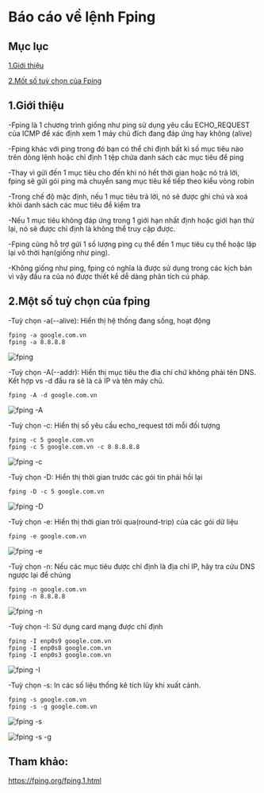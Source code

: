 # Báo cáo về lệnh Fping

## Mục lục

[1.Giới thiệu](#1)

[2.Mốt số tuỳ chọn của Fping](#2)

<a name='1'></a>
## 1.Giới thiệu

-Fping là 1 chương trình giống như ping sử dụng yêu cầu ECHO_REQUEST của ICMP để xác định xem 1 máy chủ đích đang đáp ứng hay không
(alive)

-Fping khác với ping trong đó bạn có thể chỉ định bất kì số mục tiêu nào trên dòng lệnh hoặc chỉ định 1 tệp chứa danh sách các mục tiêu để ping

-Thay vì gửi đến 1 mục tiêu cho đến khi nó hết thời gian hoặc nó trả lời, fping sẽ gửi gói ping mà chuyển sang mục tiêu kế tiếp theo kiểu vòng robin

-Trong chế độ mặc định, nếu 1 mục tiêu trả lời, nó sẽ được ghi chú và xoá khỏi danh sách các muc tiêu để kiểm tra

-Nếu 1 mục tiêu không đáp ứng trong 1 giới hạn nhất định hoặc giới hạn thử lại, nó sẽ được chỉ định là không thể truy cập được.

-Fping cũng hỗ trợ gửi 1 số lượng ping cụ thể đến 1 mục tiêu cụ thể hoặc lặp lại vô thời hạn(giống như ping).

-Không giống như ping, fping có nghĩa là được sử dụng trong các kịch bản vì vậy đầu ra của nó được thiết kể dễ dàng phân tích cú pháp.

<a name='2'></a>
## 2.Một số tuỳ chọn của fping

\-Tuỳ chọn -a(--alive): Hiển thị hệ thống đang sống, hoạt động
   ```
   fping -a google.com.vn
   fping -a 8.8.8.8
   ```
   ![fping](http://imgur.com/pbwX7xC)

\-Tuỳ chọn -A(--addr): Hiển thị mục tiêu the đia chỉ chứ không phải tên DNS. Kết hợp vs -d đầu ra sẽ là cả IP và tên máy chủ.
   ```
   fping -A -d google.com.vn
   ```
   ![fping -A](http://imgur.com/C8MGiCI)

\-Tuỳ chọn -c: Hiển thị số yêu cầu echo_request tới mỗi đối tượng
   ```
   fping -c 5 google.com.vn
   fping -c 5 google.com.vn -c 8 8.8.8.8
   ```
   ![fping -c](http://imgur.com/5jk2E9J)

\-Tuỳ chọn -D: Hiển thị thời gian trước các gói tin phải hồi lại
   ```
   fping -D -c 5 google.com.vn
   ```
   ![fping -D](http://imgur.com/dYcufew)

\-Tuỳ chọn -e: Hiển thị thời gian trôi qua(round-trip) của các gói dữ liệu
   ```
   fping -e google.com.vn
   ```
   ![fping -e](http://imgur.com/QxZiN3U)

\-Tuỳ chọn -n: Nếu các mục tiêu được chỉ định là địa chỉ IP, hãy tra cứu DNS ngược lại để chúng
   ```
   fping -n google.com.vn
   fping -n 8.8.8.8
   ```
   ![fping -n](http://imgur.com/xiJZVup)

\-Tuỳ chọn -I: Sử dụng card mạng được chỉ định
   ```
   fping -I enp0s9 google.com.vn
   fping -I enp0s8 google.com.vn
   fping -I enp0s3 google.com.vn
   ```
   ![fping -I](http://imgur.com/6tUz2gs)

\-Tuỳ chọn -s: In các số liệu thống kê tích lũy khi xuất cảnh.
   ```
   fping -s google.com.vn
   fping -s -g google.com.vn
   ```
   ![fping -s](http://imgur.com/yY0zN5T)

   ![fping -s -g](http://imgur.com/IXZiAk6)


## Tham khảo:

https://fping.org/fping.1.html
